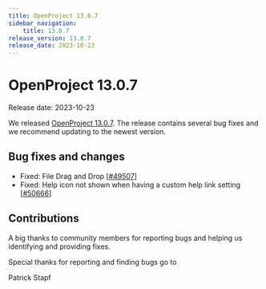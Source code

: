 ```yaml
---
title: OpenProject 13.0.7
sidebar_navigation:
    title: 13.0.7
release_version: 13.0.7
release_date: 2023-10-23
---
```


# OpenProject 13.0.7

Release date: 2023-10-23

We released [OpenProject 13.0.7](https://community.openproject.org/versions/1938).
The release contains several bug fixes and we recommend updating to the newest version.

<!--more-->
## Bug fixes and changes

- Fixed: File Drag and Drop \[[#49507](https://community.openproject.org/wp/49507)\]
- Fixed: Help icon not shown when having a custom help link setting \[[#50666](https://community.openproject.org/wp/50666)\]

## Contributions
A big thanks to community members for reporting bugs and helping us identifying and providing fixes.

Special thanks for reporting and finding bugs go to

Patrick Stapf
